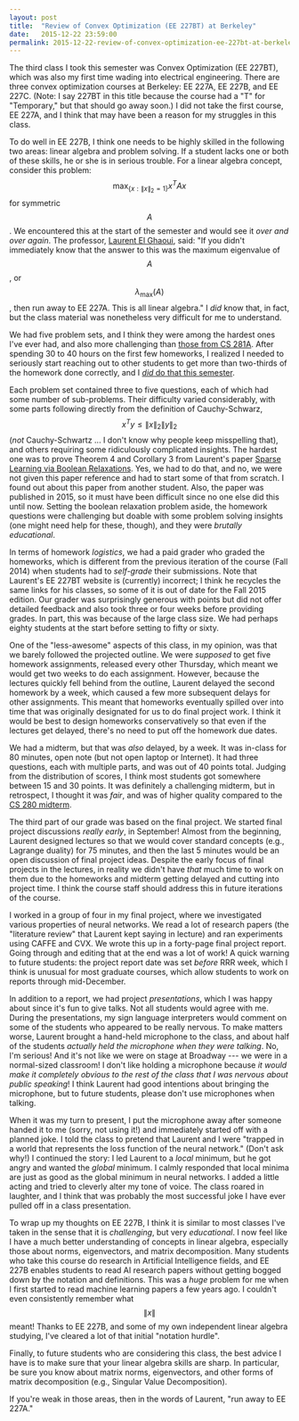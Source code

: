 ```yaml
---
layout: post
title:  "Review of Convex Optimization (EE 227BT) at Berkeley"
date:   2015-12-22 23:59:00
permalink: 2015-12-22-review-of-convex-optimization-ee-227bt-at-berkeley
---
```


The third class I took this semester was Convex Optimization (EE 227BT), which was also my first
time wading into electrical engineering.  There are three convex optimization courses at Berkeley:
EE 227A, EE 227B, and EE 227C. (Note: I say 227BT in this title because the course had a "T" for
"Temporary," but that should go away soon.) I did not take the first course, EE 227A, and I think
that may have been a reason for my struggles in this class.

To do well in EE 227B, I think one needs to be highly skilled in the following two areas: linear
algebra and problem solving. If a student lacks one or both of these skills, he or she is in
serious trouble. For a linear algebra concept, consider this problem: $$\max_{\{x : \|x\|_2=1\}}
x^TAx$$ for symmetric $$A$$. We encountered this at the start of the semester and would see it *over
and over again*.  The professor, [Laurent El Ghaoui][4], said: "If you didn't immediately know that
the answer to this was the maximum eigenvalue of $$A$$, or $$\lambda_{\max}(A)$$, then run away to
EE 227A. This is all linear algebra." I *did* know that, in fact, but the class material was
nonetheless very difficult for me to understand.

We had five problem sets, and I think they were among the hardest ones I've ever had, and also more
challenging than [those from CS 281A][1]. After spending 30 to 40 hours on the first few homeworks,
I realized I needed to seriously start reaching out to other students to get more than two-thirds of
the homework done correctly, and I [*did* do that this semester][3].

Each problem set contained three to five questions, each of which had some number of sub-problems.
Their difficulty varied considerably, with some parts following directly from the definition of
Cauchy-Schwarz, $$x^Ty \le \|x\|_2\|y\|_2$$ (*not* Cauchy-Schwartz ... I don't know why people keep
misspelling that), and others requiring some ridiculously complicated insights. The hardest one was
to prove Theorem 4 and Corollary 3 from Laurent's paper [Sparse Learning via Boolean
Relaxations][5]. Yes, we had to do that, and no, we were not given this paper reference and had to
start some of that from scratch. I found out about this paper from another student.  Also, the paper
was published in 2015, so it must have been difficult since no one else did this until now.  Setting
the boolean relaxation problem aside, the homework questions were challenging but doable with some
problem solving insights (one might need help for these, though), and they were *brutally
educational*. 

In terms of homework *logistics*, we had a paid grader who graded the homeworks, which is different
from the previous iteration of the course (Fall 2014) when students had to *self-grade* their
submissions. Note that Laurent's EE 227BT website is (currently) incorrect; I think he recycles the
same links for his classes, so some of it is out of date for the Fall 2015 edition. Our grader was
surprisingly generous with points but did not offer detailed feedback and also took three or four
weeks before providing grades. In part, this was because of the large class size. We had perhaps
eighty students at the start before setting to fifty or sixty. 

One of the "less-awesome" aspects of this class, in my opinion, was that we barely followed the
projected outline. We were *supposed* to get five homework assignments, released every other
Thursday, which meant we would get two weeks to do each assignment. However, because the lectures
quickly fell behind from the outline, Laurent delayed the second homework by a week, which caused a
few more subsequent delays for other assignments. This meant that homeworks eventually spilled over
into time that was originally designated for us to do final project work. I think it would be best
to design homeworks conservatively so that even if the lectures get delayed, there's no need to put
off the homework due dates.

We had a midterm, but that was *also* delayed, by a week. It was in-class for 80 minutes, open note
(but not open laptop or Internet). It had three questions, each with multiple parts, and was out of
40 points total. Judging from the distribution of scores, I think most students got somewhere
between 15 and 30 points. It was definitely a challenging midterm, but in retrospect, I thought it
was *fair*, and was of higher quality compared to the [CS 280 midterm][2].

The third part of our grade was based on the final project. We started final project discussions
*really early*, in September! Almost from the beginning, Laurent designed lectures so that we would
cover standard concepts (e.g., Lagrange duality) for 75 minutes, and then the last 5 minutes would
be an open discussion of final project ideas. Despite the early focus of final projects in the
lectures, in reality we didn't have *that* much time to work on them due to the homeworks and
midterm getting delayed and cutting into project time. I think the course staff should address this
in future iterations of the course.

I worked in a group of four in my final project, where we investigated various properties of neural
networks. We read a lot of research papers (the "literature review" that Laurent kept saying in
lecture) and ran experiments using CAFFE and CVX. We wrote this up in a forty-page final project
report. Going through and editing that at the end was a lot of work! A quick warning to future
students: the project report date was set *before* RRR week, which I think is unusual for most
graduate courses, which allow students to work on reports through mid-December.

In addition to a report, we had project *presentations*, which I was happy about since it's fun to
give talks. Not all students would agree with me. During the presentations, my sign language
interpreters would comment on some of the students who appeared to be really nervous. To make
matters worse, Laurent brought a hand-held microphone to the class, and about half of the students
*actually held the microphone when they were talking*. No, I'm serious! And it's not like we were on
stage at Broadway --- we were in a normal-sized classroom!  I don't like holding a microphone
because *it would make it completely obvious to the rest of the class that I was nervous about
public speaking*!  I think Laurent had good intentions about bringing the microphone, but to future
students, please don't use microphones when talking.

When it was my turn to present, I put the microphone away after someone handed it to me (sorry, not
using it!) and immediately started off with a planned joke. I told the class to pretend that Laurent
and I were "trapped in a world that represents the loss function of the neural network." (Don't ask
why!) I continued the story: I led Laurent to a *local* minimum, but he got angry and wanted the
*global* minimum. I calmly responded that local minima are just as good as the global minimum in
neural networks. I added a little acting and tried to cleverly alter my tone of voice. The class
roared in laughter, and I think that was probably the most successful joke I have ever pulled off in
a class presentation.

To wrap up my thoughts on EE 227B, I think it is similar to most classes I've taken in the sense
that it is *challenging*, but very *educational*. I now feel like I have a much better understanding
of concepts in linear algebra, especially those about norms, eigenvectors, and matrix decomposition.
Many students who take this course do research in Artificial Intelligence fields, and EE 227B
enables students to read AI research papers without getting bogged down by the notation and
definitions.  This was a *huge* problem for me when I first started to read machine learning papers
a few years ago. I couldn't even consistently remember what $$\|x\|$$ meant! Thanks to EE 227B, and
some of my own independent linear algebra studying, I've cleared a lot of that initial "notation
hurdle".

Finally, to future students who are considering this class, the best advice I have is to make sure
that your linear algebra skills are sharp. In particular, be sure you know about matrix norms,
eigenvectors, and other forms of matrix decomposition (e.g., Singular Value Decomposition).

If you're weak in those areas, then in the words of Laurent, "run away to EE 227A."

[1]:http://danieltakeshi.github.io/2014/12/30/review-of-statistical-learning-theory-cs-281a-at-berkeley/
[2]:http://danieltakeshi.github.io/2015-05-31-review-computer-vision-berkeley/
[3]:http://danieltakeshi.github.io/2015-11-21-thoughts-on-isolation-how-often-do-students-work-together-on-homework/
[4]:http://www.eecs.berkeley.edu/~elghaoui/
[5]:http://www.eecs.berkeley.edu/~elghaoui/Pubs/SparseLearningBoolean.pdf
